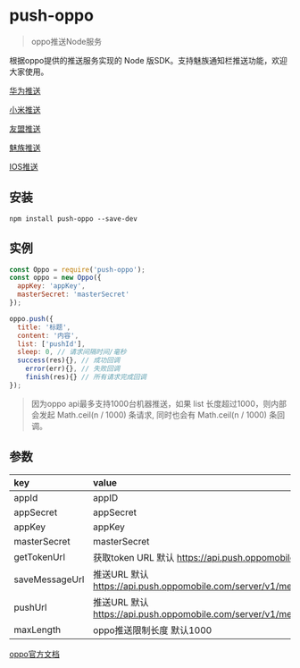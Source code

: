 # push-oppo

> oppo推送Node服务

根据oppo提供的推送服务实现的 Node 版SDK。支持魅族通知栏推送功能，欢迎大家使用。

[华为推送](https://www.npmjs.com/package/push-huawei)

[小米推送](https://www.npmjs.com/package/push-xiaomi)

[友盟推送](https://www.npmjs.com/package/push-umeng)

[魅族推送](https://www.npmjs.com/package/push-meizu)

[IOS推送](https://www.npmjs.com/package/push-ios)

## 安装
```
npm install push-oppo --save-dev
```

## 实例
```javascript
const Oppo = require('push-oppo');
const oppo = new Oppo({
  appKey: 'appKey',
  masterSecret: 'masterSecret'
});

oppo.push({
  title: '标题',
  content: '内容',
  list: ['pushId'], 
  sleep: 0, // 请求间隔时间/毫秒
  success(res){}, // 成功回调
	error(err){}, // 失败回调
	finish(res){} // 所有请求完成回调
});
```

> 因为oppo api最多支持1000台机器推送，如果 list 长度超过1000，则内部会发起 Math.ceil(n / 1000) 条请求, 同时也会有 Math.ceil(n / 1000) 条回调。

## 参数

| key | value |
|:----|:----|
|appId|appID|
|appSecret|appSecret|
|appKey|appKey|
|masterSecret|masterSecret|
|getTokenUrl|获取token URL 默认 https://api.push.oppomobile.com/server/v1/auth|
|saveMessageUrl|推送URL 默认 https://api.push.oppomobile.com/server/v1/message/notification/save_message_content|
|pushUrl|推送URL 默认 https://api.push.oppomobile.com/server/v1/message/notification/broadcast|
|maxLength|oppo推送限制长度 默认1000|


[oppo官方文档](http://storepic.oppomobile.com/openplat/resource/201904/03/OPPO%E6%8E%A8%E9%80%81%E5%B9%B3%E5%8F%B0%E6%9C%8D%E5%8A%A1%E7%AB%AFAPI-V1.6.pdf)